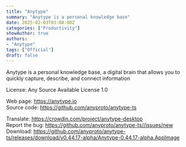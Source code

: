 ```yaml
---
title: "Anytype"
summary: "Anytype is a personal knowledge base"
date: 2025-02-03T03:08:00Z
categories: ["Productivity"]
showAuthor: true
authors:
- "Anytype"
tags: ["Official"]
draft: false
---
```


Anytype is a personal knowledge base, a digital brain that allows you to quickly capture, describe, and connect information

License: Any Source Available License 1.0

Web page: <https://anytype.io>  
Source code: <https://github.com/anyproto/anytype-ts>

Translate: <https://crowdin.com/project/anytype-desktop>  
Report the bug: <https://github.com/anyproto/anytype-ts//issues/new>  
Download: <https://github.com/anyproto/anytype-ts/releases/download/v0.44.17-alpha/Anytype-0.44.17-alpha.AppImage>
